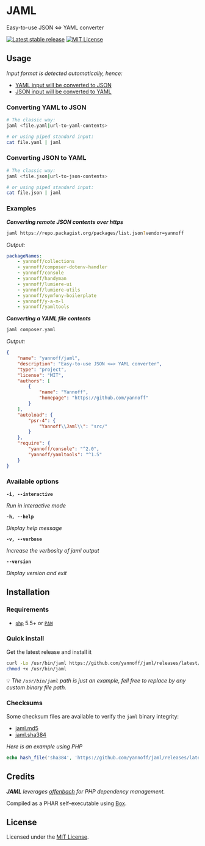 # JAML

Easy-to-use JSON <=> YAML converter

[![Latest stable release](https://img.shields.io/badge/Release-1.3.0-blue)](https://github.com/yannoff/jaml/releases/latest "Latest stable release")
[![MIT License](https://img.shields.io/badge/License-MIT-lightgrey)](https://github.com/yannoff/jaml/blob/master/LICENSE "MIT License")

## Usage

_Input format is detected automatically, hence:_

- [YAML input will be converted to JSON](#converting-yaml-to-json)
- [JSON input will be converted to YAML](#converting-json-to-yaml)

### Converting YAML to JSON

```bash
# The classic way:
jaml <file.yaml|url-to-yaml-contents>

# or using piped standard input:
cat file.yaml | jaml
```

### Converting JSON to YAML

```bash
# The classic way:
jaml <file.json|url-to-json-contents>

# or using piped standard input:
cat file.json | jaml
```

### Examples

_**Converting remote JSON contents over https**_

```bash
jaml https://repo.packagist.org/packages/list.json?vendor=yannoff
```

_Output:_

```yaml
packageNames:
    - yannoff/collections
    - yannoff/composer-dotenv-handler
    - yannoff/console
    - yannoff/handyman
    - yannoff/lumiere-ui
    - yannoff/lumiere-utils
    - yannoff/symfony-boilerplate
    - yannoff/y-a-m-l
    - yannoff/yamltools
```

_**Converting a YAML file contents**_

```bash
jaml composer.yaml
```

_Output:_

```json
{
    "name": "yannoff/jaml",
    "description": "Easy-to-use JSON <=> YAML converter",
    "type": "project",
    "license": "MIT",
    "authors": [
        {
            "name": "Yannoff",
            "homepage": "https://github.com/yannoff"
        }
    ],
    "autoload": {
        "psr-4": {
            "Yannoff\\Jaml\\": "src/"
        }
    },
    "require": {
        "yannoff/console": "^2.0",
        "yannoff/yamltools": "^1.5"
    }
}
```

### Available options

**`-i, --interactive`**

*Run in interactive mode*

**`-h, --help`**

*Display help message*

**`-v, --verbose`**

*Increase the verbosity of jaml output*

**`--version`**

*Display version and exit*

## Installation

### Requirements

- [`php`](https://www.php.net/) 5.5+ or [`PAW`](https://github.com/yannoff/p-a-w)

### Quick install

Get the latest release and install it

```bash
curl -Lo /usr/bin/jaml https://github.com/yannoff/jaml/releases/latest/download/jaml
chmod +x /usr/bin/jaml
```

:bulb: _The `/usr/bin/jaml` path is just an example, fell free to replace by any custom binary file path._

### Checksums

Some checksum files are available to verify the `jaml` binary integrity:

- [jaml.md5](https://github.com/yannoff/jaml/releases/latest/download/jaml.md5)
- [jaml.sha384](https://github.com/yannoff/jaml/releases/latest/download/jaml.sha384)

_Here is an example using PHP_

```php
echo hash_file('sha384', 'https://github.com/yannoff/jaml/releases/latest/download/jaml');
```

## Credits

_**JAML** leverages [offenbach](https://github.com/yannoff/offenbach) for PHP dependency management._

Compiled as a PHAR self-executable using [Box](https://github.com/box-project/box2).

## License

Licensed under the [MIT License](LICENSE).
